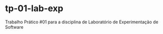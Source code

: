 # tp-01-lab-exp
Trabalho Prático #01 para a disciplina de Laboratório de Experimentação de Software
